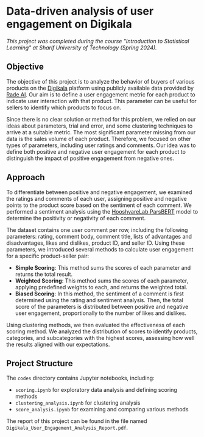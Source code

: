 # Data-driven analysis of user engagement on Digikala

_This project was completed during the course "Introduction to Statistical Learning" at Sharif University of Technology (Spring 2024)._

## Objective

The objective of this project is to analyze the behavior of buyers of various products on the [Digikala](https://digikala.com) platform using publicly available data provided by [Rade AI](https://www.kaggle.com/datasets/radeai/digikala-comments-and-products). Our aim is to define a user engagement metric for each product to indicate user interaction with that product. This parameter can be useful for sellers to identify which products to focus on.

Since there is no clear solution or method for this problem, we relied on our ideas about parameters, trial and error, and some clustering techniques to arrive at a suitable metric. The most significant parameter missing from our data is the sales volume of each product. Therefore, we focused on other types of parameters, including user ratings and comments. Our idea was to define both positive and negative user engagement for each product to distinguish the impact of positive engagement from negative ones.

## Approach

To differentiate between positive and negative engagement, we examined the ratings and comments of each user, assigning positive and negative points to the product score based on the sentiment of each comment. We performed a sentiment analysis using the [HooshvareLab ParsBERT](https://github.com/hooshvare/parsbert) model to determine the positivity or negativity of each comment.

The dataset contains one user comment per row, including the following parameters: rating, comment body, comment title, lists of advantages and disadvantages, likes and dislikes, product ID, and seller ID. Using these parameters, we introduced several methods to calculate user engagement for a specific product-seller pair:
- **Simple Scoring**: This method sums the scores of each parameter and returns the total result.
- **Weighted Scoring**: This method sums the scores of each parameter, applying predefined weights to each, and returns the weighted total.
- **Biased Scoring**: In this method, the sentiment of a comment is first determined using the rating and sentiment analysis. Then, the total score of the parameters is distributed between positive and negative user engagement, proportionally to the number of likes and dislikes.

Using clustering methods, we then evaluated the effectiveness of each scoring method. We analyzed the distribution of scores to identify products, categories, and subcategories with the highest scores, assessing how well the results aligned with our expectations.

## Project Structure

The `codes` directory contains Jupyter notebooks, including:
- `scoring.ipynb` for exploratory data analysis and defining scoring methods
- `clustering_analysis.ipynb` for clustering analysis
- `score_analysis.ipynb` for examining and comparing various methods

The report of this project can be found in the file named `Digikala_User_Engagement_Analysis_Report.pdf`.

